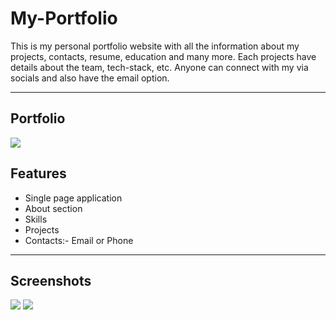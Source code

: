 # My-Portfolio
This is my personal portfolio website with all the information about my projects, contacts, resume, education and many more. Each projects have details about the team, tech-stack, etc. Anyone can connect with my via socials and also have the email option.
___

## Portfolio

![](https://miro.medium.com/max/1400/1*Ap2eWxvwVliv_hhuFP4D3A.png)

## Features
- Single page application
- About section
- Skills
- Projects
- Contacts:- Email or Phone
___

## Screenshots

![](https://miro.medium.com/max/1400/1*S8M4OkBjbamIhW0EMQQsNA.png)
![](https://miro.medium.com/max/1400/1*zKj82UZ9lVygTw1P2RE-Pg.png)
